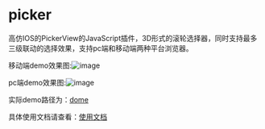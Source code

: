 # picker
高仿IOS的PickerView的JavaScript插件，3D形式的滚轮选择器，同时支持最多三级联动的选择效果，支持pc端和移动端两种平台浏览器。

移动端demo效果图:![image](https://github.com/laden666666/picker/blob/master/doc/images/mobileDemo.gif)

pc端demo效果图:![image](https://github.com/laden666666/picker/blob/master/doc/images/pcDemo.gif)

实际demo路径为：[dome](https://github.com/laden666666)

具体使用文档请查看：[使用文档](https://github.com/laden666666)